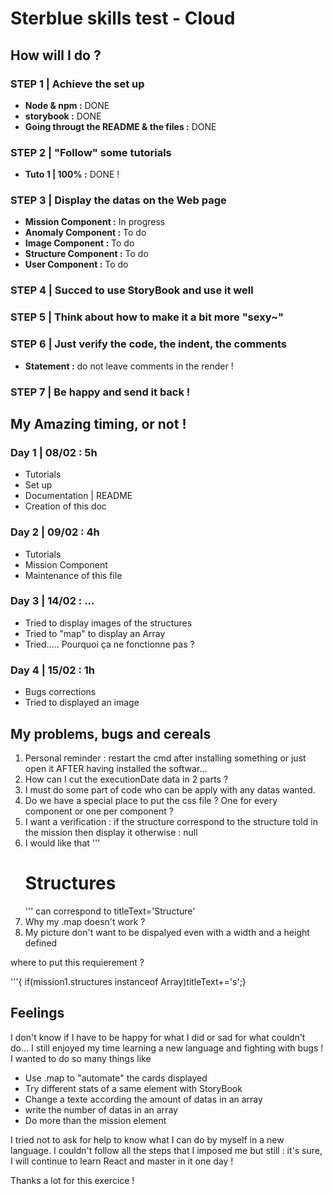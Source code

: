 # Sterblue skills test - Cloud

## How will I do ?

### STEP 1 | Achieve the set up
- **Node & npm :** DONE
- **storybook :** DONE
- **Going througt the README & the files :** DONE

### STEP 2 | "Follow" some tutorials
- **Tuto 1 | 100% :** DONE !

### STEP 3 | Display the datas on the Web page
- **Mission Component :** In progress
- **Anomaly Component :** To do
- **Image Component :** To do
- **Structure Component :** To do
- **User Component :** To do

### STEP 4 | Succed to use StoryBook and use it well

### STEP 5 | Think about how to make it a bit more "sexy~"

### STEP 6 | Just verify the code, the indent, the comments
- **Statement :** do not leave comments in the render !

### STEP 7 | Be happy and send it back !


## My Amazing timing, or not !

### Day 1 | 08/02 : 5h
  - Tutorials
  - Set up
  - Documentation | README
  - Creation of this doc

### Day 2 | 09/02 : 4h
  - Tutorials
  - Mission Component
  - Maintenance of this file

### Day 3 | 14/02 : ...
  - Tried to display images of the structures
  - Tried to "map" to display an Array
  - Tried..... Pourquoi ça ne fonctionne pas ?

### Day 4 | 15/02 : 1h
  - Bugs corrections
  - Tried to displayed an image

## My problems, bugs and cereals

1. Personal reminder : restart the cmd after installing something or just open it AFTER having installed the softwar...
2. How can I cut the executionDate data in 2 parts ?
3. I must do some part of code who can be apply with any datas wanted.
4. Do we have a special place to put the css file ? One for every component or one per component ?
5. I want a verification : if the structure correspond to the structure told in the mission then display it otherwise : null
6. I would like that '''<h1>Structures</h1>''' can correspond to titleText='Structure'
7. Why my .map doesn't work ?
8. My picture don't want to be dispalyed even with a width and a height defined


where to put this requierement ?

'''{ if(mission1.structures instanceof Array)titleText+='s';}


## Feelings

I don't know if I have to be happy for what I did or sad for what couldn't do... I still enjoyed my time learning a new language and fighting with bugs !
I wanted to do so many things like
  - Use .map to "automate" the cards displayed
  - Try different stats of a same element with StoryBook
  - Change a texte according the amount of datas in an array
  - write the number of datas in an array
  - Do more than the mission element


I tried not to ask for help to know what I can do by myself in a new language. I couldn't follow all the steps that I imposed me but still :
it's sure, I will continue to learn React and master in it one day !

Thanks a lot for this exercice !
